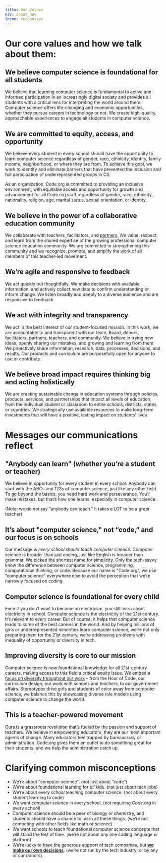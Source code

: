 ```yaml
---
title: Our Values
nav: about_nav
theme: responsive
---
```


# Our core values and how we talk about them:

## We believe computer science is foundational for all students
We believe that learning computer science is fundamental to active and informed participation in an increasingly digital society and provides all students with a critical lens for interpreting the world around them. Computer science offers life-changing and economic opportunities, whether they pursue careers in technology or not. We create high-quality, approachable experiences to engage all students in computer science.

## We are committed to equity, access, and opportunity
We believe every student in every school should have the opportunity to learn computer science regardless of gender, race, ethnicity, identity, family income, neighborhood, or where they are from. To achieve this goal, we work to identify and eliminate barriers that have prevented the inclusion and full participation of underrepresented groups in CS.

As an organization, Code.org is committed to providing an inclusive environment, with equitable access and opportunity for growth and advancement for all Code.org staff regardless of gender, race, ethnicity, nationality, religion, age, marital status, sexual orientation, or identity.

## We believe in the power of a collaborative education community
We collaborate with teachers, facilitators, and [partners](/about/partners). We value, respect, and learn from the shared expertise of the growing professional computer science education community. We are committed to strengthening this community and we recognize, promote, and amplify the work of all members of this teacher-led movement.

## We’re agile and responsive to feedback
We act quickly but thoughtfully. We make decisions with available information, and actively collect new data to confirm understanding or inform change. We listen broadly and deeply to a diverse audience and are responsive to feedback.

## We act with integrity and transparency
We act in the best interest of our student-focused mission. In this work, we are accountable to and transparent with our team, Board, donors, facilitators, partners, teachers, and community. We believe in trying new ideas, openly sharing our mistakes, and growing and learning from them. We proactively share information, research, data, processes, decisions, and results. Our products and curriculum are purposefully open for anyone to use or contribute. 

## We believe broad impact requires thinking big and acting holistically
We are creating sustainable change in education systems through policies, products, services, and partnerships that impact all levels of education, from the individual student or classroom to entire schools, districts, states, or countries. We strategically use available resources to make long-term investments that will have a positive, lasting impact on students' lives.

# Messages our communications reflect

## "Anybody can learn" (whether you’re a student or teacher)
We believe in opportunity for every student in every school. Anybody can start with the ABCs and 123s of computer science, just like any other field. To go beyond the basics, you need hard work and perseverance. You’ll make mistakes, but that’s how one learns, especially in computer science.  

(Note: we do *not* say "anybody can teach." It takes a LOT to be a great teacher)

## It’s about "computer science," not “code,” and our focus is on schools
Our message is *every school should teach computer science.* Computer science is broader than just coding, just like English is broader than grammar. We picked the shortest name for simplicity. Only the tech-savvy know the difference between computer science, programming, computational thinking, or code. Because our name is "Code.org", we use “computer science” everywhere else to avoid the perception that we’re narrowly focused on coding.

## Computer science is foundational for every child
Even if you don’t want to become an electrician, you still learn about electricity in school. Computer science is the electricity of the 21st century. It’s relevant to every career. But of course, it helps that computer science leads to some of the best careers in the world. And by helping millions of girls or underrepresented minorities learn computer science, we’re not only preparing them for the 21st century, we’re addressing problems with inequality of opportunity or diversity in tech.

## Improving diversity is core to our mission
Computer science is now foundational knowledge for all 21st-century careers, making access to this field a critical equity issue. We embed a [focus on diversity throughout our work](/diversity) – from the Hour of Code, our curriculum design, our work with schools and teachers, to our government affairs. Stereotypes drive girls and students of color away from computer science; we balance this by showcasing diverse role models using computer science to change the world.

## This is a teacher-powered movement
Ours is a grassroots revolution that’s fueled by the passion and support of teachers. We believe in empowering educators, they are our most important agents of change. Many educators feel trapped by bureaucracy or administration. Code.org gives them an outlet to do something great for their students, and we help the administration catch up.

# Clarifying common misconceptions

* We’re about "computer science". (not just about “code”)
* We’re about foundational learning for *all* kids.  (not just about tech jobs)
* We’re about every *school* teaching computer science. (not about every student learning to code)
* We want *computer science* in every school. (not requiring *Code.org* in every school)
* Computer science should be a peer of biology or chemistry, and students should have a chance to learn all these things. (we’re not competing with other fields like math or science)
* We want schools to teach foundational computer science concepts that will stand the test of time. (we’re not about any one coding language or platform)
* We’re lucky to have the generous support of tech companies, but **[we make our own decisions](/about/donation-policy)**. (we’re not run by the tech industry, or by any of our donors)
